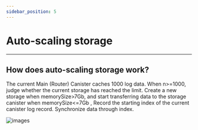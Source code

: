 ```yaml
---
sidebar_position: 5
---
```


# Auto-scaling storage
------

## How does auto-scaling storage work?

The current Main (Router) Canister caches 1000 log data. When n>=1000, judge whether the current storage has reached the limit. Create a new storage when memorySize>7Gb, and start transferring data to the storage canister when memorySize<=7Gb , Record the starting index of the current canister log record. Synchronize data through index.

![images](/img/auto-scaling.svg)